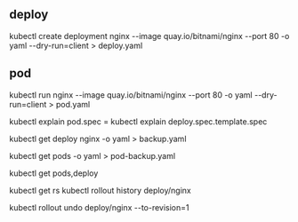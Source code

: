 
## deploy
kubectl create deployment nginx --image quay.io/bitnami/nginx --port 80 -o yaml --dry-run=client > deploy.yaml

## pod
kubectl run nginx --image quay.io/bitnami/nginx --port 80 -o yaml --dry-run=client > pod.yaml

kubectl explain pod.spec = kubectl explain deploy.spec.template.spec

kubectl get deploy nginx -o yaml > backup.yaml

kubectl get pods -o yaml > pod-backup.yaml


kubectl get pods,deploy


kubectl get rs
 kubectl rollout history deploy/nginx

 kubectl rollout undo  deploy/nginx --to-revision=1
